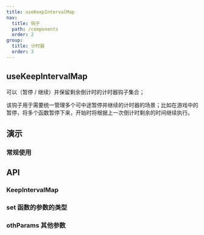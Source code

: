 ```yaml
---
title: useKeepIntervalMap
nav:
  title: 钩子
  path: /components
  order: 2
group:
  title: 计时器
  order: 3
---
```


## useKeepIntervalMap

可以（暂停 / 继续）并保留剩余倒计时的计时器钩子集合；

该钩子用于需要统一管理多个可中途暂停并继续的计时器的场景；比如在游戏中的暂停，将多个函数暂停下来，开始时将根据上一次倒计时剩余的时间继续执行。

## 演示

### 常规使用

<code src="../../demo/hooks/useKeepIntervalMap/demo1.tsx"></code>

## API

### KeepIntervalMap

<API id="KeepIntervalMapMd"></API>

### set 函数的参数的类型

<API id="KeepIntervalMapSetFunMd"></API>

### othParams 其他参数

<API id="KeepIntervalMapSetOthParamsMd"></API>
